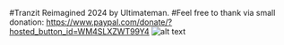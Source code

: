 #Tranzit Reimagined 2024 by Ultimateman.
#Feel free to thank via small donation: https://www.paypal.com/donate/?hosted_button_id=WM4SLXZWT99Y4
![alt text]( https://forum.plutonium.pw/assets/uploads/files/1733708933792-screenshot_502.png )

